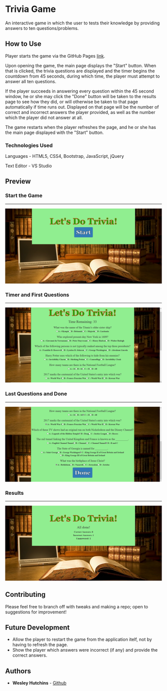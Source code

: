 # Trivia Game

An interactive game in which the user to tests their knowledge by providing answers to ten questions/problems.


## How to Use

Player starts the game via the GitHub Pages [link](https://wespres1990.github.io/TriviaGame/).

Upon opening the game, the main page displays the "Start" button. When that is clicked, the trivia questions are displayed and the timer begins the countdown from 45 seconds, during which time, the player must attempt to answer all ten questions.

If the player succeeds in answering every question within the 45 second window, he or she may click the "Done" button will be taken to the results page to see how they did, or will otherwise be taken to that page automatically if time runs out. Displayed on that page will be the number of correct and incorrect answers the player provided, as well as the number which the player did not answer at all.

The game restarts when the player refreshes the page, and he or she has the main page displayed with the "Start" button.


### Technologies Used

Languages - HTML5, CSS4, Bootstrap, JavaScript, jQuery

Text Editor - VS Studio


## Preview

### Start the Game
- - - -
<img src="screenshots/trivia-start.PNG"/>

### Timer and First Questions
- - - -
<img src="screenshots/trivia-questions.PNG"/>

### Last Questions and Done
- - - -
<img src="screenshots/trivia-questions-done.PNG"/>

### Results
- - - -
<img src="screenshots/trivia-results.PNG"/>


## Contributing

Please feel free to branch off with tweaks and making a repo; open to suggestions for improvement!


## Future Development

* Allow the player to restart the game from the application itelf, not by having to refresh the page.
* Show the player which answers were incorrect (if any) and provide the correct answers.


## Authors

* **Wesley Hutchins** - [Github](https://github.com/WesPres1990)